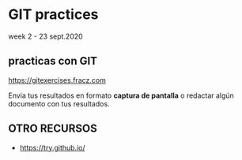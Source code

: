 # GIT practices
week 2 - 23 sept.2020


## practicas con GIT

 https://gitexercises.fracz.com

 Envia tus resultados en formato **captura de pantalla** o redactar algún documento con tus resultados.

## OTRO RECURSOS

- https://try.github.io/